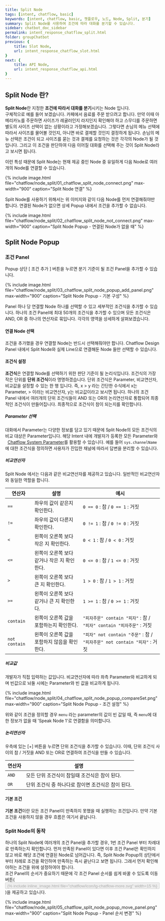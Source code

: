 ```yaml
---
title: Split Node
tags: [intent, chatflow, basic]
keywords: [intent, chatflow, basic, 챗플로우, 노드, Node, Split, 분기]
summary: Split Node를 사용하여 조건에 따라 대화를 분기할 수 있습니다.
sidebar: chatbot_doc_sidebar
permalink: intent_response_chatflow_split.html
folder: groupChatbot
previous: {
    title: Slot Node,
    url: intent_response_chatflow_slot.html
}
next: {
    title: API Node,
    url: intent_response_chatflow_api.html
}
---
```


## Split Node 란?

**Split Node**란 지정한 **조건에 따라서 대화를 분기**시키는 Node 입니다. <br/>
구체적으로 예를 들어 보겠습니다. 카페에서 음료를 주문 받으려고 합니다. 만약 이때 아메리카노를 주문하면 사이즈가 레귤러인지 라지인지 확인해야 하고 스무디를 주문하면 별도의 사이즈 선택이 없는 상황이라고 가정해보겠습니다. 그렇다면 손님의 메뉴 선택에 따라서 사이즈를 물어볼 것인지, 아니면 바로 결제할 것인지 결정하게 됩니다. 손님의 메뉴 선택은 조건이 되고 사이즈를 묻는 것과 결제를 요청하는 것은 각각의 Node가 될 것입니다. 그리고 이 조건을 판단하여 다음 이어질 대화를 선택해 주는 것이 Split Node라고 보시면 됩니다.<br/>

이런 특성 때문에 Split Node는 현재 제공 중인 Node 중 유일하게 다음 Node로 여러 개의 Node를 연결할 수 있습니다.

{% include image.html file="chatflow/node_split/01_chatflow_split_node_connect.png" max-width="900" caption="Split Node 연결" %}

Split Node를 사용하기 위해서는 위 이미지와 같이 다음 Node를 먼저 연결해줘야만 합니다. 연결된 Node가 없으면 상세 Popup 내에서 조건을 추가할 수 없습니다.

{% include image.html file="chatflow/node_split/02_chatflow_split_node_not_connect.png" max-width="900" caption="Split Node Popup - 연결된 Node가 없을 때" %}

## Split Node Popup

### 조건 Panel

Popup 상단 [ 조건 추가 ] 버튼을 누르면 분기 기준이 될 조건 Panel을 추가할 수 있습니다.

{% include image.html file="chatflow/node_split/03_chatflow_split_node_popup_add_panel.png" max-width="900" caption="Split Node Popup - 기본 구성" %}

Panel 하나 당 연결할 Node 하나를 선택할 수 있고 세부적인 조건식을 추가할 수 있습니다. 하나의 조건 Panel에 최대 50개의 조건식을 추가할 수 있으며 모든 조건식은 AND, OR 중 하나의 연산자로 묶입니다. 각각의 영역을 상세하게 살펴보겠습니다.

#### 연결 Node 선택

조건을 추가했을 경우 연결할 Node는 반드시 선택해줘야만 합니다. Chatflow Design Panel 내에서 Split Node와 실제 Line으로 연결해둔 Node 들만 선택할 수 있습니다.

#### 조건식 설정

**조건식**은 연결할 Node를 선택하기 위한 판단 기준이 될 논리식입니다. 조건식의 가장 작은 단위를 **단위 조건식**이라 명명하겠습니다. 단위 조건식은 Parameter, 비교연산자, 비교값을 설정할 수 있는 한 행 입니다. 즉, x > y 라는 간단한 수식에서 x는 Parameter, > 이라는 비교연산자, y는 비교값이라고 보시면 됩니다. 하나의 조건 Panel 내에서 여러개의 단위 조건식들이 AND 또는 OR의 논리연산자로 통합되어 최종적인 조건식이 만들어집니다. 최종적으로 조건식이 참이 되는지를 확인합니다.

##### Parameter 선택

대화에서 Parameter는 다양한 정보를 담고 있기 때문에 Split Node의 모든 조건식의 비교 대상은 Parameter입니다. 해당 Intent 내에 개발자가 등록한 모든 Parameter와 <span style="color:#2c3238;"><i class="fa fa-external-link-square" aria-hidden="true" style="margin-left:5px; margin-right: 3px;"></i>[Chatflow System Parameter](intent_response_chatflow.html#chatflow-system-parameter)</span>를 활용할 수 있습니다. 예를 들어 `sys.channelName`에 대한 조건식을 정의하면 사용자가 진입한 채널에 따라서 답변을 분리할 수 있습니다.

##### 비교연산자

Split Node 에서는 다음과 같은 비교연산자를 제공하고 있습니다. 일반적인 비교연산자와 동일한 역할을 합니다.

| 연산자 | 설명 | 예시 |
|-----|-------|--------|
| `==` | 좌우의 값이 같은지 확인한다. | `0 == 0` : 참 / `0 == 1` : 거짓 |
| `!=` | 좌우의 값이 다른지 확인한다. | `0 != 1` : 참 / `0 != 0` : 거짓 |
| `<` | 왼쪽이 오른쪽 보다 작은 지 확인한다. | `0 < 1` : 참 / `0 < 0` : 거짓 |
| `<=` | 왼쪽이 오른쪽 보다 같거나 작은 지 확인한다. | `0 <= 0` : 참 / `1 <= 0` : 거짓 |
| `>` | 왼쪽이 오른쪽 보다 큰 지 확인한다. | `1 > 0` : 참 / `1 > 1` : 거짓 |
| `>=` | 왼쪽이 오른쪽 보다 같거나 큰 지 확인한다. | `1 >= 1` : 참 / `0 >= 1` : 거짓 |
| `contain` | 왼쪽이 오른쪽 값을 포함하는지 확인한다. | `"피자주문" contain "피자"` : 참 / `"피자" contain "피자주문"` : 거짓 |
| `not contain` | 왼쪽이 오른쪽 값을 포함하지 않음을 확인한다. | `"피자" not contain "주문"` : 참 / `"피자주문" not contain "피자"` : 거짓 |

##### 비교값

개발자가 직접 입력하는 값입니다. 비교연산자에 따라 좌측 Parameter와 비교하게 되며 빈값으로 놔둘 시에는 Parameter와 빈 값을 비교하게 됩니다.

{% include image.html file="chatflow/node_split/04_chatflow_split_node_popup_compareSet.png" max-width="900" caption="Split Node Popup - 조건 설정" %}

위와 같이 조건을 정의할 경우 `menu` 라는 parameter의 값이 빈 값일 때, 즉 `menu`에 대한 정보가 없을 때  'Speak Node 1'로 연결함을 의미합니다.

##### 논리연산자

우측에 있는 [+] 버튼을 누르면 단위 조건식을 추가할 수 있습니다. 이때, 단위 조건식 사이의 참 / 거짓을 AND 또는 OR로 연결하여 조건식을 만들 수 있습니다.

| 연산자 | 설명 |
|-----|-------|
| `AND` | 모든 단위 조건식이 참일때 조건식은 참이 된다. |
| `OR` | 단위 조건식 중 하나다로 참이면 조건식은 참이 된다. | 

#### 기본 조건

**기본 조건**이란 모든 조건 Panel이 만족하지 못했을 때 실행하는 조건입니다. 만약 기본 조건을 사용하지 않을 경우 흐름은 여기서 끝납니다.

### Split Node의 동작

하나의 Split Node에 여러개의 조건 Panel을 추가할 경우, 1번 조건 Panel 부터 차례대로 만족하는지 확인합니다. 먼저 만족된 Panel이 있다면 이후 조건 Panel은 확인하지 않고 바로 해당 조건에 연결된 Node로 넘어갑니다. 즉, Split Node Popup의 상단에서 부터 차례로 조건을 확인하며 만족하는 즉시 끝난다고 보면 됩니다. 그래서 먼저 확인해야하는 조건을 위에 설정하여야 합니다.<br/> 
조건 Panel의 순서가 중요하기 때문에 각 조건 Panel 순서를 쉽게 바꿀 수 있도록 이동 버튼(<button class="btn btn-default" disabled style="padding: 2px 5px 0px; margin: 0px; cursor: default;">{% include inline_image.html file="chatflow/icon/lg-chatflow-more.svg" width=15 %}</button>)을 제공하고 있습니다.

{% include image.html file="chatflow/node_split/05_chatflow_split_node_popup_move_panel.png" max-width="900" caption="Split Node Popup - Panel 순서 변경" %}

<!-- ## Split Node 활용하기

(예시) -->
